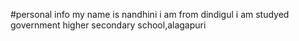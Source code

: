 #personal info
my name is nandhini
i am from dindigul 
i am studyed government higher secondary school,alagapuri

